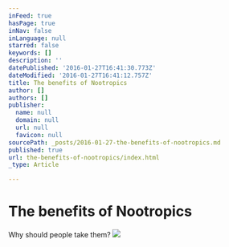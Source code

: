 ```yaml
---
inFeed: true
hasPage: true
inNav: false
inLanguage: null
starred: false
keywords: []
description: ''
datePublished: '2016-01-27T16:41:30.773Z'
dateModified: '2016-01-27T16:41:12.757Z'
title: The benefits of Nootropics
author: []
authors: []
publisher:
  name: null
  domain: null
  url: null
  favicon: null
sourcePath: _posts/2016-01-27-the-benefits-of-nootropics.md
published: true
url: the-benefits-of-nootropics/index.html
_type: Article

---
```

# The benefits of Nootropics

Why should people take them?
![](https://the-grid-user-content.s3-us-west-2.amazonaws.com/96d4e960-41c2-4241-8268-279183f974f3.jpg)